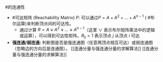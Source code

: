 #的连通性 
*   #可达矩阵 (Reachability Matrix) $P$:  可以通过$P = A + A^2 + ... + A^{n-1}$ ( #布尔运算)来判断顶点间的可达性。
	* 通过计算 $R = A \lor A^2 \lor \dots \lor A^{n-1}$（这里 $\lor$ 表示布尔矩阵乘法中的逻辑或运算），可以得到可达性矩阵。$R_{ij}=1$ 表示顶点 $j$ 从顶点 $i$ 可达
*   **强连通/弱连通:** 判断图是否是强连通图（任意两顶点相互可达）或弱连通图（忽略边的方向后是连通图）。
[[连通分量与强连通分量的求解算法]]  [[连通分量与强连通分量的求解算法]]
